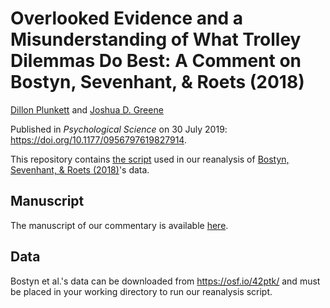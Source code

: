 # Overlooked Evidence and a Misunderstanding of What Trolley Dilemmas Do Best: A Comment on Bostyn, Sevenhant, & Roets (2018)
[Dillon Plunkett](https://dillonplunkett.com) and [Joshua D. Greene](http://joshua-greene.net)

Published in _Psychological Science_ on 30 July 2019: https://doi.org/10.1177/0956797619827914.

This repository contains [the script](reanalysis.R) used in our reanalysis of
[Bostyn, Sevenhant, & Roets (2018)](https://doi.org/10.1177/0956797617752640)'s
data.

## Manuscript
The manuscript of our commentary is available [here](https://dillonplunkett.com/papers/what_trolleys_do_best.pdf).

## Data
Bostyn et al.'s data can be downloaded from https://osf.io/42ptk/ and must be
placed in your working directory to run our reanalysis script.
